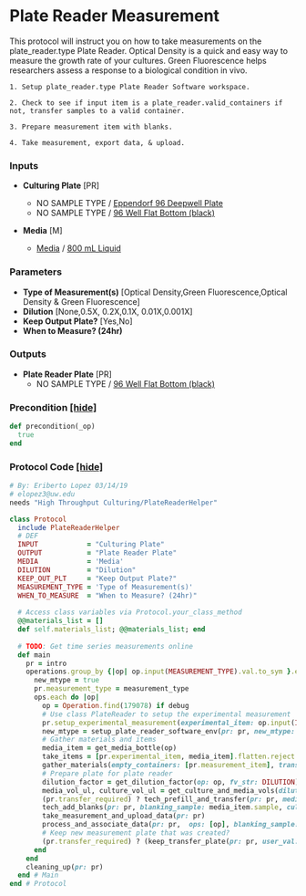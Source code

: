 # Plate Reader Measurement

This protocol will instruct you on how to take measurements on the plate_reader.type Plate Reader.
Optical Density is a quick and easy way to measure the growth rate of your cultures.
Green Fluorescence helps researchers assess a response to a biological condition in vivo.

    1. Setup plate_reader.type Plate Reader Software workspace.
    
    2. Check to see if input item is a plate_reader.valid_containers if not, transfer samples to a valid container.
    
    3. Prepare measurement item with blanks.
    
    4. Take measurement, export data, & upload.
### Inputs


- **Culturing Plate** [PR]  
  - NO SAMPLE TYPE / <a href='#' onclick='easy_select("Containers", "Eppendorf 96 Deepwell Plate")'>Eppendorf 96 Deepwell Plate</a>
  - NO SAMPLE TYPE / <a href='#' onclick='easy_select("Containers", "96 Well Flat Bottom (black)")'>96 Well Flat Bottom (black)</a>

- **Media** [M]  
  - <a href='#' onclick='easy_select("Sample Types", "Media")'>Media</a> / <a href='#' onclick='easy_select("Containers", "800 mL Liquid")'>800 mL Liquid</a>

### Parameters

- **Type of Measurement(s)** [Optical Density,Green Fluorescence,Optical Density & Green Fluorescence]
- **Dilution** [None,0.5X, 0.2X,0.1X, 0.01X,0.001X]
- **Keep Output Plate?** [Yes,No]
- **When to Measure? (24hr)** 

### Outputs


- **Plate Reader Plate** [PR]  
  - NO SAMPLE TYPE / <a href='#' onclick='easy_select("Containers", "96 Well Flat Bottom (black)")'>96 Well Flat Bottom (black)</a>

### Precondition <a href='#' id='precondition'>[hide]</a>
```ruby
def precondition(_op)
  true
end
```

### Protocol Code <a href='#' id='protocol'>[hide]</a>
```ruby
# By: Eriberto Lopez 03/14/19
# elopez3@uw.edu
needs "High Throughput Culturing/PlateReaderHelper"

class Protocol
  include PlateReaderHelper
  # DEF
  INPUT            = "Culturing Plate"
  OUTPUT           = "Plate Reader Plate"
  MEDIA            = 'Media'
  DILUTION         = "Dilution"
  KEEP_OUT_PLT     = "Keep Output Plate?"
  MEASUREMENT_TYPE = 'Type of Measurement(s)'
  WHEN_TO_MEASURE  = "When to Measure? (24hr)"
  
  # Access class variables via Protocol.your_class_method
  @@materials_list = []
  def self.materials_list; @@materials_list; end
  
  # TODO: Get time series measurements online
  def main
    pr = intro
    operations.group_by {|op| op.input(MEASUREMENT_TYPE).val.to_sym }.each do |measurement_type, ops|
      new_mtype = true
      pr.measurement_type = measurement_type
      ops.each do |op|
        op = Operation.find(179078) if debug
        # Use class PlateReader to setup the experimental measurement
        pr.setup_experimental_measurement(experimental_item: op.input(INPUT).item, output_fv: op.output(OUTPUT))
        new_mtype = setup_plate_reader_software_env(pr: pr, new_mtype: new_mtype)
        # Gather materials and items
        media_item = get_media_bottle(op)
        take_items = [pr.experimental_item, media_item].flatten.reject {|i| i.nil?}
        gather_materials(empty_containers: [pr.measurement_item], transfer_required: pr.transfer_required, new_materials: ['P1000 Multichannel'], take_items: take_items )
        # Prepare plate for plate reader
        dilution_factor = get_dilution_factor(op: op, fv_str: DILUTION)
        media_vol_ul, culture_vol_ul = get_culture_and_media_vols(dilution_factor: dilution_factor, measurement_item: pr.measurement_item)
        (pr.transfer_required) ? tech_prefill_and_transfer(pr: pr, media_sample: media_item.sample, media_vol_ul: media_vol_ul, culture_vol_ul: culture_vol_ul) : op.pass(INPUT, OUTPUT)
        tech_add_blanks(pr: pr, blanking_sample: media_item.sample, culture_vol_ul: culture_vol_ul, media_vol_ul: media_vol_ul) # Cannot handle a plate without blanks, esp in processing of upload
        take_measurement_and_upload_data(pr: pr)
        process_and_associate_data(pr: pr,  ops: [op], blanking_sample: media_item.sample, dilution_factor: dilution_factor)
        # Keep new measurement plate that was created?
        (pr.transfer_required) ? (keep_transfer_plate(pr: pr, user_val: get_parameter(op: op, fv_str: KEEP_OUT_PLT).to_s.upcase)) : (pr.measurement_item.location = 'Bench')
      end
    end 
    cleaning_up(pr: pr)
  end # Main
end # Protocol

```
